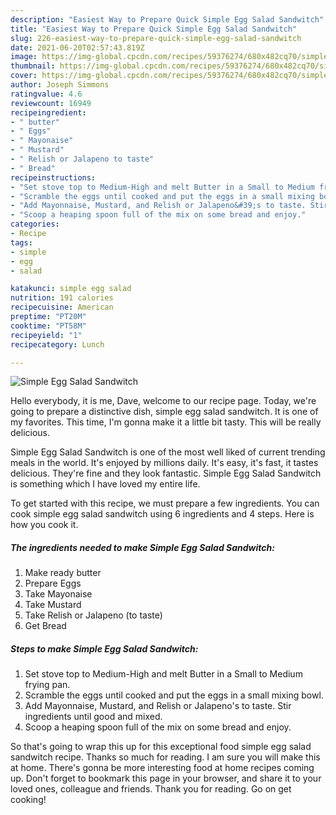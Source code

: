 ```yaml
---
description: "Easiest Way to Prepare Quick Simple Egg Salad Sandwitch"
title: "Easiest Way to Prepare Quick Simple Egg Salad Sandwitch"
slug: 226-easiest-way-to-prepare-quick-simple-egg-salad-sandwitch
date: 2021-06-20T02:57:43.819Z
image: https://img-global.cpcdn.com/recipes/59376274/680x482cq70/simple-egg-salad-sandwitch-recipe-main-photo.jpg
thumbnail: https://img-global.cpcdn.com/recipes/59376274/680x482cq70/simple-egg-salad-sandwitch-recipe-main-photo.jpg
cover: https://img-global.cpcdn.com/recipes/59376274/680x482cq70/simple-egg-salad-sandwitch-recipe-main-photo.jpg
author: Joseph Simmons
ratingvalue: 4.6
reviewcount: 16949
recipeingredient:
- " butter"
- " Eggs"
- " Mayonaise"
- " Mustard"
- " Relish or Jalapeno to taste"
- " Bread"
recipeinstructions:
- "Set stove top to Medium-High and melt Butter in a Small to Medium frying pan."
- "Scramble the eggs until cooked and put the eggs in a small mixing bowl."
- "Add Mayonnaise, Mustard, and Relish or Jalapeno&#39;s to taste. Stir ingredients until good and mixed."
- "Scoop a heaping spoon full of the mix on some bread and enjoy."
categories:
- Recipe
tags:
- simple
- egg
- salad

katakunci: simple egg salad 
nutrition: 191 calories
recipecuisine: American
preptime: "PT20M"
cooktime: "PT58M"
recipeyield: "1"
recipecategory: Lunch

---
```



![Simple Egg Salad Sandwitch](https://img-global.cpcdn.com/recipes/59376274/680x482cq70/simple-egg-salad-sandwitch-recipe-main-photo.jpg)

Hello everybody, it is me, Dave, welcome to our recipe page. Today, we're going to prepare a distinctive dish, simple egg salad sandwitch. It is one of my favorites. This time, I'm gonna make it a little bit tasty. This will be really delicious.



Simple Egg Salad Sandwitch is one of the most well liked of current trending meals in the world. It's enjoyed by millions daily. It's easy, it's fast, it tastes delicious. They're fine and they look fantastic. Simple Egg Salad Sandwitch is something which I have loved my entire life.


To get started with this recipe, we must prepare a few ingredients. You can cook simple egg salad sandwitch using 6 ingredients and 4 steps. Here is how you cook it.

<!--inarticleads1-->

##### The ingredients needed to make Simple Egg Salad Sandwitch:

1. Make ready  butter
1. Prepare  Eggs
1. Take  Mayonaise
1. Take  Mustard
1. Take  Relish or Jalapeno (to taste)
1. Get  Bread




<!--inarticleads2-->

##### Steps to make Simple Egg Salad Sandwitch:

1. Set stove top to Medium-High and melt Butter in a Small to Medium frying pan.
1. Scramble the eggs until cooked and put the eggs in a small mixing bowl.
1. Add Mayonnaise, Mustard, and Relish or Jalapeno&#39;s to taste. Stir ingredients until good and mixed.
1. Scoop a heaping spoon full of the mix on some bread and enjoy.




So that's going to wrap this up for this exceptional food simple egg salad sandwitch recipe. Thanks so much for reading. I am sure you will make this at home. There's gonna be more interesting food at home recipes coming up. Don't forget to bookmark this page in your browser, and share it to your loved ones, colleague and friends. Thank you for reading. Go on get cooking!
